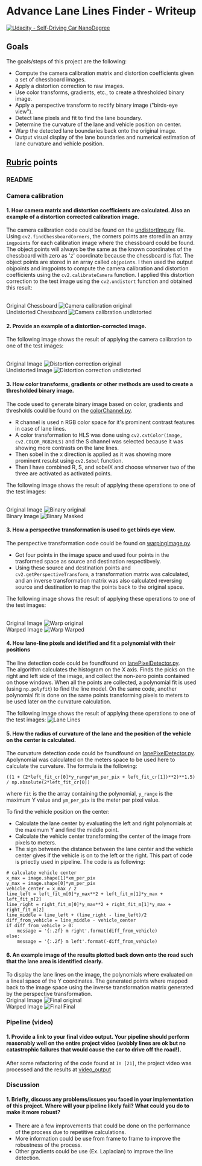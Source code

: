 # Advance Lane Lines Finder - Writeup
[![Udacity - Self-Driving Car NanoDegree](https://s3.amazonaws.com/udacity-sdc/github/shield-carnd.svg)](http://www.udacity.com/drive)

## Goals

The goals/steps of this project are the following:

- Compute the camera calibration matrix and distortion coefficients given a set of chessboard images.
- Apply a distortion correction to raw images.
- Use color transforms, gradients, etc., to create a thresholded binary image.
- Apply a perspective transform to rectify binary image ("birds-eye view").
- Detect lane pixels and fit to find the lane boundary.
- Determine the curvature of the lane and vehicle position on center.
- Warp the detected lane boundaries back onto the original image.
- Output visual display of the lane boundaries and numerical estimation of lane curvature and vehicle position.

## [Rubric](https://review.udacity.com/#!/rubrics/571/view) points

### README

### Camera calibration

#### 1. How camera matrix and distortion coefficients are calculated. Also an example of a distortion corrected calibration image.

The camera calibration code could be found on the [undistortImg.py](undistortImg.py) file.<br/>Using `cv2.findChessboardCorners`, the corners points are stored in an array `imgpoints` for each calibration image where the chessboard could be found. The object points will always be the same as the known coordinates of the chessboard with zero as 'z' coordinate because the chessboard is flat. The object points are stored in an array called `objpoints`. I then used the output objpoints and imgpoints to compute the camera calibration and distortion coefficients using the `cv2.calibrateCamera` function. I applied this distortion correction to the test image using the `cv2.undistort` function and obtained this result:

<br/>Original Chessboard
![Camera calibration original](readme_imgs/chessboard.jpg "Original Chessboard") 
<br/>Undistorted Chessboard
![Camera calibration undistorted](readme_imgs/undistorted_chessboard.jpg "Undistorted Chessboard")


#### 2. Provide an example of a distortion-corrected image.

The following image shows the result of applying the camera calibration to one of the test images:

<br/>Original Image
![Distortion correction original](readme_imgs/original.jpg "Original Image") 
<br/>Undistorted Image
![Distortion correction undistorted](readme_imgs/undistorted.jpg "Undistorted Image")

#### 3. How color transforms, gradients or other methods are used to create a thresholded binary image.

The code used to generate binary image based on color, gradients and thresholds could be found on the [colorChannel.py](colorChannel.py).

* R channel is used n RGB color space for it's prominent contrast features in case of lane lines. 
* A color transformation to HLS was done using `cv2.cvtColor(image, cv2.COLOR_RGB2HLS)` and the S channel was selected because it was showing more contrasts on the lane lines.
* Then sobel in the x direction is applied as it was showing more prominent resulst using `cv2.Sobel` function.
* Then I have combined R, S, and sobelX and choose whnerver two of the three are activated as activated points.

The following image shows the result of applying these operations to one of the test images:

<br/>Original Image
![Binary original](readme_imgs/original.jpg "Original Image") 
<br/>Binary Image
![Binary Masked](readme_imgs/binary_image.jpg "Binary Image")

#### 3. How a perspective transformation is used to get birds eye view.

The perspective transformation code could be found on [warpingImage.py](warpingImage.py). 

* Got four points in the image space and used four points in the trasformed space as source and destination respectibvely.
* Using these source and destination points and `cv2.getPerspectiveTransform`, a transformation matrix was calculated, and an inverse transformation matrix was also calculated reversing source and destination to map the points back to the original space.

The following image shows the result of applying these operations to one of the test images:

<br/>Original Image
![Warp original](readme_imgs/original.jpg "Original Image") 
<br/>Warped Image
![Warp Warped](readme_imgs/warped_image.jpg "Warped Image")

#### 4. How lane-line pixels and idetified and fit a polynomial with their positions

The line detection code could be foundfound on [lanePixelDetector.py](lanePixelDetector.py).<br/>The algorithm calculates the histogram on the X axis. Finds the picks on the right and left side of the image, and collect the non-zero points contained on those windows. When all the points are collected, a polynomial fit is used (using `np.polyfit`) to find the line model. On the same code, another polynomial fit is done on the same points transforming pixels to meters to be used later on the curvature calculation. 

The following image shows the result of applying these operations to one of the test images:
![Lane Lines](readme_imgs/lane_lines.jpg 'Lane Lines')
#### 5. How the radius of curvature of the lane and the position of the vehicle on the center is calculated.

The curvature detection code could be foundfound on [lanePixelDetector.py](lanePixelDetector.py).<br/>Apolynomial was calculated on the meters space to be used here to calculate the curvature. The formula is the following:
```
((1 + (2*left_fit_cr[0]*y_range*ym_per_pix + left_fit_cr[1])**2)**1.5) / np.absolute(2*left_fit_cr[0])
```
where `fit` is the the array containing the polynomial, `y_range` is the maximum Y value and `ym_per_pix` is the meter per pixel value.

To find the vehicle position on the center:
* Calculate the lane center by evaluating the left and right polynomials at the maximum Y and find the middle point.
* Calculate the vehicle center transforming the center of the image from pixels to meters.
* The sign between the distance between the lane center and the vehicle center gives if the vehicle is on to the left or the right.
This part of code is priectly used in pipeline. The code is as following:
```
# calculate vehicle center
x_max = image.shape[1]*xm_per_pix
y_max = image.shape[0]*ym_per_pix
vehicle_center = x_max / 2
line_left = left_fit_m[0]*y_max**2 + left_fit_m[1]*y_max + left_fit_m[2]
line_right = right_fit_m[0]*y_max**2 + right_fit_m[1]*y_max + right_fit_m[2]
line_middle = line_left + (line_right - line_left)/2
diff_from_vehicle = line_middle - vehicle_center
if diff_from_vehicle > 0:
    message = '{:.2f} m right'.format(diff_from_vehicle)
else:
    message = '{:.2f} m left'.format(-diff_from_vehicle)
```

#### 6. An example image of the results plotted back down onto the road such that the lane area is identified clearly.

To display the lane lines on the image, the polynomials where evaluated on a lineal space of the Y coordinates. The generated points where mapped back to the image space using the inverse transformation matrix generated by the perspective transformation.
<br/>Original Image
![Final original](readme_imgs/original.jpg "Original Image") 
<br/>Warped Image
![Final Final](readme_imgs/final_image.jpg "Final Image")


### Pipeline (video)

#### 1. Provide a link to your final video output. Your pipeline should perform reasonably well on the entire project video (wobbly lines are ok but no catastrophic failures that would cause the car to drive off the road!).

After some refactoring of the code found at `In [21]`, the project video was processed and the results at [video_output](./video_output/project_video.mp4)

### Discussion

#### 1. Briefly, discuss any problems/issues you faced in your implementation of this project. Where will your pipeline likely fail? What could you do to make it more robust?

- There are a few improvements that could be done on the performance of the process due to repetitive calculations.
- More information could be use from frame to frame to improve the robustness of the process.
- Other gradients could be use (Ex. Laplacian) to improve the line detection.
